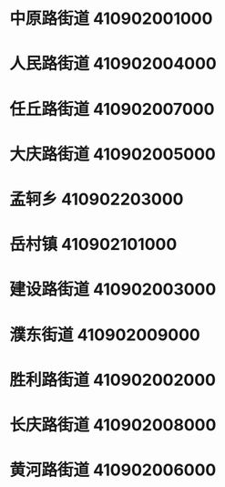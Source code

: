 # 中原路街道 410902001000
# 人民路街道 410902004000
# 任丘路街道 410902007000
# 大庆路街道 410902005000
# 孟轲乡 410902203000
# 岳村镇 410902101000
# 建设路街道 410902003000
# 濮东街道 410902009000
# 胜利路街道 410902002000
# 长庆路街道 410902008000
# 黄河路街道 410902006000
